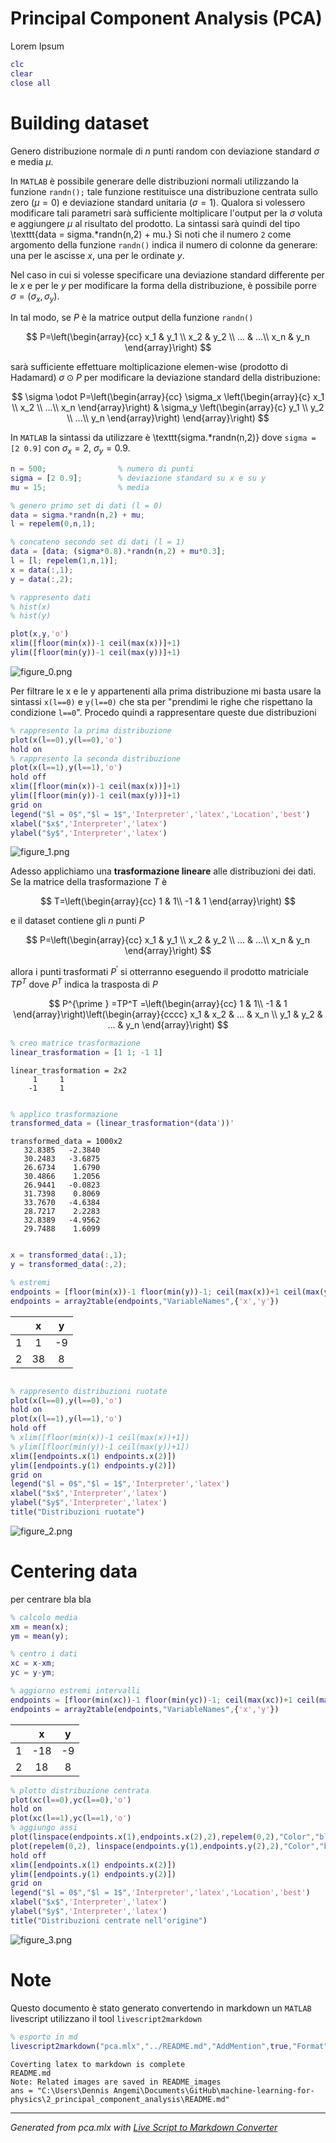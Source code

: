 # Principal Component Analysis (PCA)

Lorem Ipsum

```matlab
clc
clear
close all
```

# Building dataset

Genero distribuzione normale di $n$ punti random con deviazione standard $\sigma$ e media $\mu$. 

In `MATLAB` è possibile generare delle distribuzioni normali utilizzando la funzione `randn();` tale funzione restituisce una distribuzione centrata sullo zero ($\mu =0$) e deviazione standard unitaria ($\sigma =1$). Qualora si volessero modificare tali parametri sarà sufficiente moltiplicare l'output per la $\sigma$ voluta e aggiungere $\mu$ al risultato del prodotto. La sintassi sarà quindi del tipo \texttt{data = sigma.*randn(n,2) + mu.} Si noti che il numero `2` come argomento della funzione `randn()` indica il numero di colonne da generare: una per le ascisse $x$, una per le ordinate $y$.

Nel caso in cui si volesse specificare una deviazione standard differente per le $x$ e per le $y$ per modificare la forma della distribuzione, è possibile porre $\sigma =(\sigma_x ,\sigma_y )$.

In tal modo, se $P$ è la matrice output della funzione `randn()` 

$$
P=\left(\begin{array}{cc}
x_1  & y_1 \\
x_2  & y_2 \\
... & ...\\
x_n  & y_n 
\end{array}\right)
$$

sarà sufficiente effettuare moltiplicazione elemen-wise (prodotto di Hadamard) $\sigma \odot P$ per modificare la deviazione standard della distribuzione:

$$
\sigma \odot P=\left(\begin{array}{cc}
\sigma_x \left(\begin{array}{c}
x_1 \\
x_2 \\
...\\
x_n 
\end{array}\right) & \sigma_y \left(\begin{array}{c}
y_1 \\
y_2 \\
...\\
y_n 
\end{array}\right)
\end{array}\right)
$$

In `MATLAB` la sintassi da utilizzare è \texttt{sigma.*randn(n,2)} dove `sigma = [2 0.9]` con $\sigma_x =2$, $\sigma_y =0.9$.

```matlab
n = 500;                % numero di punti
sigma = [2 0.9];        % deviazione standard su x e su y
mu = 15;                % media

% genero primo set di dati (l = 0)
data = sigma.*randn(n,2) + mu;
l = repelem(0,n,1);

% concateno secondo set di dati (l = 1)
data = [data; (sigma*0.8).*randn(n,2) + mu*0.3];
l = [l; repelem(1,n,1)];
x = data(:,1);
y = data(:,2);

% rappresento dati
% hist(x)
% hist(y)

plot(x,y,'o')
xlim([floor(min(x))-1 ceil(max(x))]+1)
ylim([floor(min(y))-1 ceil(max(y))]+1)
```

![figure_0.png](README_images/figure_0.png)

Per filtrare le x e le y appartenenti alla prima distribuzione mi basta usare la sintassi `x(l==0)` e `y(l==0)` che sta per "prendimi le righe che rispettano la condizione `l==0`". Procedo quindi a rappresentare queste due distribuzioni

```matlab
% rappresento la prima distribuzione
plot(x(l==0),y(l==0),'o')
hold on
% rappresento la seconda distribuzione
plot(x(l==1),y(l==1),'o')
hold off
xlim([floor(min(x))-1 ceil(max(x))]+1)
ylim([floor(min(y))-1 ceil(max(y))]+1)
grid on
legend("$l = 0$","$l = 1$",'Interpreter','latex','Location','best')
xlabel("$x$",'Interpreter','latex')
ylabel("$y$",'Interpreter','latex')
```

![figure_1.png](README_images/figure_1.png)

Adesso applichiamo una **trasformazione lineare** alle distribuzioni dei dati. Se la matrice della trasformazione $T$ è

$$
T=\left(\begin{array}{cc}
1 & 1\\
-1 & 1
\end{array}\right)
$$

e il dataset contiene gli $n$ punti $P$

$$
P=\left(\begin{array}{cc}
x_1  & y_1 \\
x_2  & y_2 \\
... & ...\\
x_n  & y_n 
\end{array}\right)
$$

allora i punti trasformati $P^{\prime }$ si otterranno eseguendo il prodotto matriciale $TP^T$ dove $P^T$ indica la trasposta di $P$

$$
P^{\prime } =TP^T =\left(\begin{array}{cc}
1 & 1\\
-1 & 1
\end{array}\right)\left(\begin{array}{cccc}
x_1  & x_2  & ... & x_n \\
y_1  & y_2  & ... & y_n 
\end{array}\right)
$$

```matlab
% creo matrice trasformazione
linear_trasformation = [1 1; -1 1]
```

```text:Output
linear_trasformation = 2x2    
     1     1
    -1     1

```

```matlab

% applico trasformazione
transformed_data = (linear_trasformation*(data'))'
```

```text:Output
transformed_data = 1000x2    
   32.8385   -2.3840
   30.2483   -3.6875
   26.6734    1.6790
   30.4866    1.2056
   26.9441   -0.0823
   31.7398    0.8069
   33.7670   -4.6384
   28.7217    2.2283
   32.8389   -4.9562
   29.7488    1.6099

```

```matlab

x = transformed_data(:,1);
y = transformed_data(:,2);

% estremi
endpoints = [floor(min(x))-1 floor(min(y))-1; ceil(max(x))+1 ceil(max(y))+1];
endpoints = array2table(endpoints,"VariableNames",{'x','y'})
```

| |x|y|
|:--:|:--:|:--:|
|1|1|-9|
|2|38|8|

```matlab

% rappresento distribuzioni ruotate
plot(x(l==0),y(l==0),'o')
hold on
plot(x(l==1),y(l==1),'o')
hold off
% xlim([floor(min(x))-1 ceil(max(x))+1])
% ylim([floor(min(y))-1 ceil(max(y))+1])
xlim([endpoints.x(1) endpoints.x(2)])
ylim([endpoints.y(1) endpoints.y(2)])
grid on
legend("$l = 0$","$l = 1$",'Interpreter','latex')
xlabel("$x$",'Interpreter','latex')
ylabel("$y$",'Interpreter','latex')
title("Distribuzioni ruotate")
```

![figure_2.png](README_images/figure_2.png)

# Centering data

per centrare bla bla

```matlab
% calcolo media
xm = mean(x);
ym = mean(y);

% centro i dati
xc = x-xm;
yc = y-ym;

% aggiorno estremi intervalli
endpoints = [floor(min(xc))-1 floor(min(yc))-1; ceil(max(xc))+1 ceil(max(yc))+1];
endpoints = array2table(endpoints,"VariableNames",{'x','y'})
```

| |x|y|
|:--:|:--:|:--:|
|1|-18|-9|
|2|18|8|

```matlab
% plotto distribuzione centrata
plot(xc(l==0),yc(l==0),'o')
hold on
plot(xc(l==1),yc(l==1),'o')
% aggiungo assi
plot(linspace(endpoints.x(1),endpoints.x(2),2),repelem(0,2),"Color","black")
plot(repelem(0,2), linspace(endpoints.y(1),endpoints.y(2),2),"Color","black")
hold off
xlim([endpoints.x(1) endpoints.x(2)])
ylim([endpoints.y(1) endpoints.y(2)])
grid on
legend("$l = 0$","$l = 1$",'Interpreter','latex','Location','best')
xlabel("$x$",'Interpreter','latex')
ylabel("$y$",'Interpreter','latex')
title("Distribuzioni centrate nell'origine")
```

![figure_3.png](README_images/figure_3.png)

# Note

Questo documento è stato generato convertendo in markdown un `MATLAB` livescript utilizzano il tool `livescript2markdown`

```matlab
% esporto in md
livescript2markdown("pca.mlx","../README.md","AddMention",true,"Format","github")
```

```text:Output
Coverting latex to markdown is complete
README.md
Note: Related images are saved in README_images
ans = "C:\Users\Dennis Angemi\Documents\GitHub\machine-learning-for-physics\2_principal_component_analysis\README.md"
```

***
*Generated from pca.mlx with [Live Script to Markdown Converter](https://github.com/roslovets/Live-Script-to-Markdown-Converter)*
